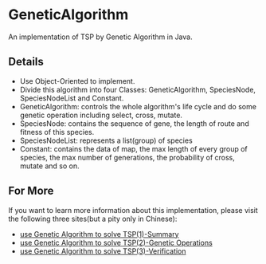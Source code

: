 # GeneticAlgorithm
An implementation of TSP by Genetic Algorithm in Java.
## Details
* Use Object-Oriented to implement.
* Divide this algorithm into four Classes: GeneticAlgorithm, SpeciesNode, SpeciesNodeList and Constant.
* GeneticAlgorithm: controls the whole algorithm's life cycle and do some genetic operation including select, cross, mutate.
* SpeciesNode: contains the sequence of gene, the length of route and fitness of this species.
* SpeciesNodeList: represents a list(group) of species
* Constant: contains the data of map, the max length of every group of species, the max number of generations, the probability of cross, mutate and so on.
## For More
If you want to learn more information about this implementation, please visit the following three sites(but a pity only in Chinese):
* [use Genetic Algorithm to solve TSP(1)-Summary](http://yaochenkun.cn/wordpress/index.php/2016/12/03/gene_article/)
* [use Genetic Algorithm to solve TSP(2)-Genetic Operations](http://yaochenkun.cn/wordpress/index.php/2016/12/04/gene2_article/)
* [use Genetic Algorithm to solve TSP(3)-Verification](http://yaochenkun.cn/wordpress/index.php/2016/12/05/generesult_article/)

